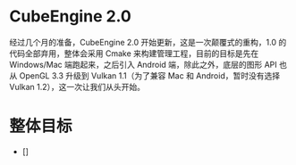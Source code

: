 # CubeEngine 2.0
经过几个月的准备，CubeEngine 2.0 开始更新，这是一次颠覆式的重构，1.0 的代码全部弃用，整体会采用 Cmake 来构建管理工程，目前的目标是先在 Windows/Mac 端跑起来，之后引入 Android 端，除此之外，底层的图形 API 也从 OpenGL 3.3 升级到 Vulkan 1.1（为了兼容 Mac 和 Android，暂时没有选择 Vulkan 1.2），这一次让我们从头开始。

# 整体目标
- [] 
